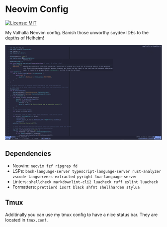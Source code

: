 # Neovim Config

[![License: MIT](https://img.shields.io/badge/License-MIT-yellow.svg)](https://opensource.org/licenses/MIT)

My Valhalla Neovim config.
Banish those unworthy soydev IDEs to the depths of Helheim!

![Screenshot](./screenshot.jpg)

## Dependencies

- Neovim: `neovim fzf ripgrep fd`
- LSPs: `bash-language-server typescript-language-server rust-analyzer
vscode-langservers-extracted pyright lua-language-server`
- Linters: `shellcheck markdownlint-cli2 luacheck ruff eslint luacheck`
- Formatters: `prettierd isort black shfmt shellharden stylua`

## Tmux

Additinally you can use my tmux config to have a nice status bar.
They are located in `tmux.conf`.
